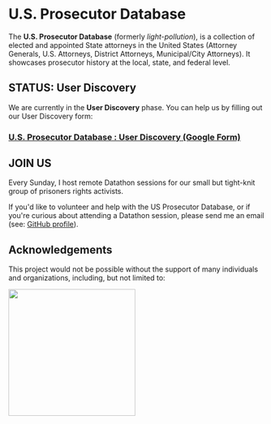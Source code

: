# U.S. Prosecutor Database

The **U.S. Prosecutor Database** (formerly *light-pollution*), is a collection of elected and appointed State attorneys in the United States (Attorney Generals, U.S. Attorneys, District Attorneys, Municipal/City Attorneys). It showcases prosecutor history at the local, state, and federal level.

## STATUS: User Discovery

We are currently in the **User Discovery** phase. You can help us by filling out our User Discovery form:

### [U.S. Prosecutor Database : User Discovery (Google Form)](https://goo.gl/forms/4jHgKZobi0Y3wJH63)

## JOIN US

Every Sunday, I host remote Datathon sessions for our small but tight-knit group of prisoners rights activists.

If you'd like to volunteer and help with the US Prosecutor Database, or if you're curious about attending a Datathon session, please send me an email (see: [GitHub profile](https://www.github.com/billimarie)).

## Acknowledgements

This project would not be possible without the support of many individuals and organizations, including, but not limited to:

<img src="https://user-images.githubusercontent.com/6895471/35476336-29f78180-037c-11e8-800d-6fc8501a09b7.jpg" width="250px" border="0" />
